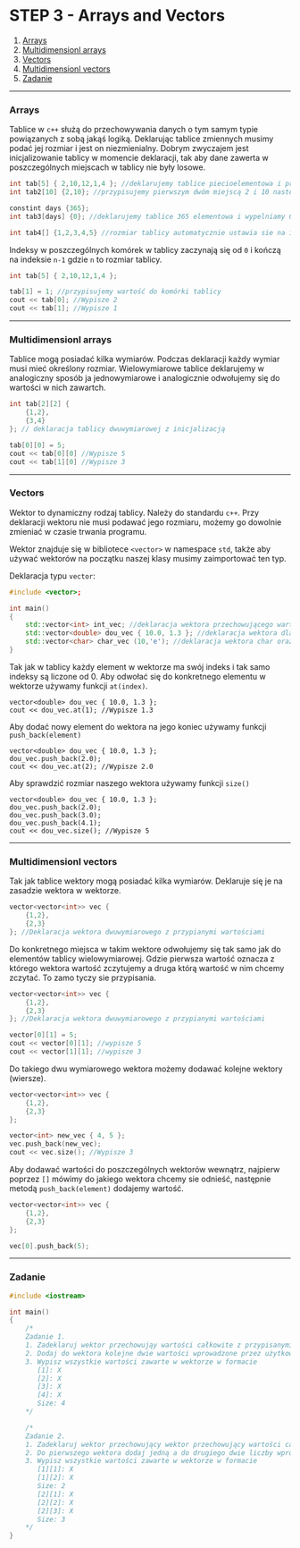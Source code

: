 ﻿
# STEP 3 - Arrays and Vectors
1. [Arrays](#arrays) 
2. [Multidimensionl arrays](#multidimension)
2. [Vectors](#vectors)
3. [Multidimensionl vectors](#multidimensionV)
5. [Zadanie](#zadanie)

---

<a name="arrays"></a>
### Arrays

Tablice w `c++` służą do przechowywania danych o tym samym typie powiązanych z sobą jakąś logiką. 
Deklarując tablice zmiennych musimy podać jej rozmiar i jest on niezmienialny. Dobrym zwyczajem jest
inicjalizowanie tablicy w momencie deklaracji, tak aby dane zawerta w poszczególnych miejscach w tablicy
nie były losowe.

```c++
int tab[5] { 2,10,12,1,4 }; //deklarujemy tablice piecioelementowa i przypisujemy wartości poszczególnym komórką
int tab2[10] {2,10}; //przypisujemy pierwszym dwóm miejscą 2 i 10 następne wypełniamy 0

constint days {365};
int tab3[days] {0}; //deklarujemy tablice 365 elementowa i wypelniamy 0

int tab4[] {1,2,3,4,5} //rozmiar tablicy automatycznie ustawia sie na ilosc elementow (5)
```

Indeksy w poszczególnych komórek w tablicy zaczynają się od `0` i kończą na indeksie `n-1` gdzie `n` 
to rozmiar tablicy.

```c++
int tab[5] { 2,10,12,1,4 };

tab[1] = 1; //przypisujemy wartość do komórki tablicy
cout << tab[0]; //Wypisze 2
cout << tab[1]; //Wypisze 1
```

---

<a name="multidimension"></a>
### Multidimensionl arrays

Tablice mogą posiadać kilka wymiarów. Podczas deklaracji każdy wymiar musi mieć określony rozmiar.
Wielowymiarowe tablice deklarujemy w analogiczny sposób ja jednowymiarowe i analogicznie odwołujemy się
do wartości w nich zawartch.
```c++
int tab[2][2] {
    {1,2},
    {3,4}
}; // deklaracja tablicy dwuwymiarowej z inicjalizacją

tab[0][0] = 5;
cout << tab[0][0] //Wypisze 5
cout << tab[1][0] //Wypisze 3
```

---

<a name="vectors"></a>
### Vectors

Wektor to dynamiczny rodzaj tablicy. Należy do standardu `c++`. Przy deklaracji wektoru nie musi podawać
jego rozmiaru, możemy go dowolnie zmieniać w czasie trwania programu.

Wektor znajduje się w bibliotece `<vector>` w namespace `std`, także aby używać wektorów na początku
naszej klasy musimy zaimportować ten typ.

Deklaracja typu `vector`:

```c++
#include <vector>;

int main()
{
    std::vector<int> int_vec; //deklaracja wektora przechowującego wartości typu int
    std::vector<double> dou_vec { 10.0, 1.3 }; //deklaracja wektora dla wartosci double oraz wstawienie do niego wartości 10.0 i 1.3
    std::vector<char> char_vec (10,'e'); //deklaracja wektora char oraz wstawienie do niego 10 wartości 'e'  
}
```

Tak jak w tablicy każdy element w wektorze ma swój indeks i tak samo indeksy są liczone od 0.
Aby odwołać się do konkretnego elementu w wektorze używamy funkcji `at(index)`.

```c+++
vector<double> dou_vec { 10.0, 1.3 };
cout << dou_vec.at(1); //Wypisze 1.3 
```

Aby dodać nowy element do wektora na jego koniec używamy funkcji `push_back(element)`

```c+++
vector<double> dou_vec { 10.0, 1.3 };
dou_vec.push_back(2.0);
cout << dou_vec.at(2); //Wypisze 2.0 
```

Aby sprawdzić rozmiar naszego wektora używamy funkcji `size()`
```c+++
vector<double> dou_vec { 10.0, 1.3 };
dou_vec.push_back(2.0);
dou_vec.push_back(3.0);
dou_vec.push_back(4.1);
cout << dou_vec.size(); //Wypisze 5 
```

---

<a name="multidimensionV"></a>
### Multidimensionl vectors

Tak jak tablice wektory mogą posiadać kilka wymiarów. Deklaruje się je na zasadzie wektora w wektorze.

```c++
vector<vector<int>> vec {  
    {1,2},
    {2,3}
}; //Deklaracja wektora dwuwymiarowego z przypianymi wartościami
```

Do konkretnego miejsca w takim wektore odwołujemy się tak samo jak do elementów tablicy wielowymiarowej.
Gdzie pierwsza wartość oznacza z którego wektora wartość zczytujemy a druga którą wartość w nim chcemy zczytać.
To zamo tyczy sie przypisania.

```c++
vector<vector<int>> vec {  
    {1,2},
    {2,3}
}; //Deklaracja wektora dwuwymiarowego z przypianymi wartościami

vector[0][1] = 5;
cout << vector[0][1]; //wypisze 5
cout << vector[1][1]; //wypisze 3
```

Do takiego dwu wymiarowego wektora możemy dodawać kolejne wektory (wiersze).

```c++
vector<vector<int>> vec {  
    {1,2},
    {2,3}
};

vector<int> new_vec { 4, 5 };
vec.push_back(new_vec);
cout << vec.size(); //Wypisze 3
```

Aby dodawać wartości do poszczególnych wektorów wewnątrz, najpierw poprzez `[]` mówimy do jakiego wektora chcemy
sie odnieść, następnie metodą `push_back(element)` dodajemy wartość.

```c++
vector<vector<int>> vec {  
    {1,2},
    {2,3}
};

vec[0].push_back(5);
```

---

<a name="zadanie"></a>
### Zadanie

```c++
#include <iostream>

int main()
{
    /*
    Zadanie 1.
    1. Zadeklaruj wektor przechowująy wartości całkowite z przypisanymi dwoma warościami na start
    2. Dodaj do wektora kolejne dwie wartości wprowadzone przez użytkownika z konsoli
    3. Wypisz wszystkie wartości zawarte w wektorze w formacie
       [1]: X
       [2]: X
       [3]: X
       [4]: X
       Size: 4
    */

    /*
    Zadanie 2.
    1. Zadeklaruj wektor przechowujący wektor przechowujący wartości całkowite oraz przypisz mu dwa wektory z przypisanymi dwoma wartościami
    2. Do pierwszego wektora dodaj jedną a do drugiego dwie liczby wprowadzone przez użytkownika z konsoli
    3. Wypisz wszystkie wartości zawarte w wektorze w formacie
       [1][1]: X
       [1][2]: X
       Size: 2
       [2][1]: X
       [2][2]: X
       [2][3]: X
       Size: 3
    */
}
```